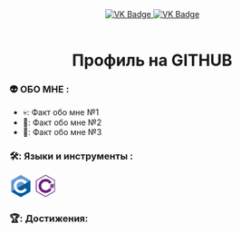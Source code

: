 <div id="badges" align ="center">
<a href= "https://vk.com/sweet_prince_2">
  <img src= "https://img.shields.io/badge/VK-blue?style=for-the-badge&logo=VK&logoColor=white" alt="VK Badge"/>
</a>
<a href= "(https://mail.google.com/mail/u/1/#inbox)">
<img src = "https://img.shields.io/badge/EMAIL-red?style=for-the-badge&logo=Gmail&logoColor=white" alt="VK Badge"/>
</a>
</div>
<div id="viewprof" align="center" >
<img src="https://komarev.com/ghpvc/?username=Max808T&style=flat-square&color=blue" alt=""/> 
</div> 
<div id="heythere" align="center">
<h1> Профиль на GITHUB </h1>
</div>

### :alien: ОБО МНЕ :
 - 💀: Факт обо мне №1
 - 🎲: Факт обо мне №2
 - 🏁: Факт обо мне №3

### 🛠️: Языки и инструменты :
<div>
<img src="https://github.com/devicons/devicon/blob/master/icons/c/c-original.svg" width="40" height="40"/>
  <img src="https://github.com/devicons/devicon/blob/master/icons/csharp/csharp-line.svg" width="40" height="40"/>
</div>

### 🏆: Достижения: 
<div>
<img src="https://github.com/ryo-ma/github-profile-trophy.vercel.app/?username=Max808T" alt=""/?
  
</div>
